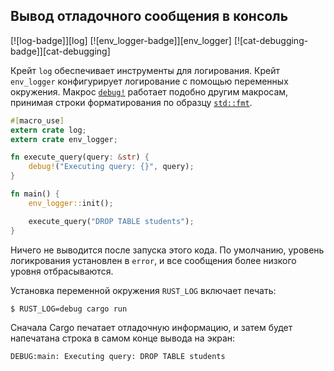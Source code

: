 ## Вывод отладочного сообщения в консоль

[![log-badge]][log] [![env_logger-badge]][env_logger] [![cat-debugging-badge]][cat-debugging]

Крейт `log` обеспечивает инструменты для логирования. Крейт `env_logger` конфигурирует
логирование с помощью переменных окружения. Макрос [`debug!`] работает подобно другим
макросам, принимая строки форматирования по образцу [`std::fmt`].

```rust
#[macro_use]
extern crate log;
extern crate env_logger;

fn execute_query(query: &str) {
    debug!("Executing query: {}", query);
}

fn main() {
    env_logger::init();

    execute_query("DROP TABLE students");
}
```

Ничего не выводится после запуска этого кода. По умолчанию, уровень логикрования установлен
в `error`, и все сообщения более низкого уровня отбрасываются.

Установка переменной окружения `RUST_LOG` включает печать:

```
$ RUST_LOG=debug cargo run
```

Сначала Cargo печатает отладочную информацию, и затем будет напечатана строка в самом конце вывода на экран:

```
DEBUG:main: Executing query: DROP TABLE students
```

[`debug!`]: https://docs.rs/log/*/log/macro.debug.html
[`std::fmt`]: https://doc.rust-lang.org/std/fmt/
